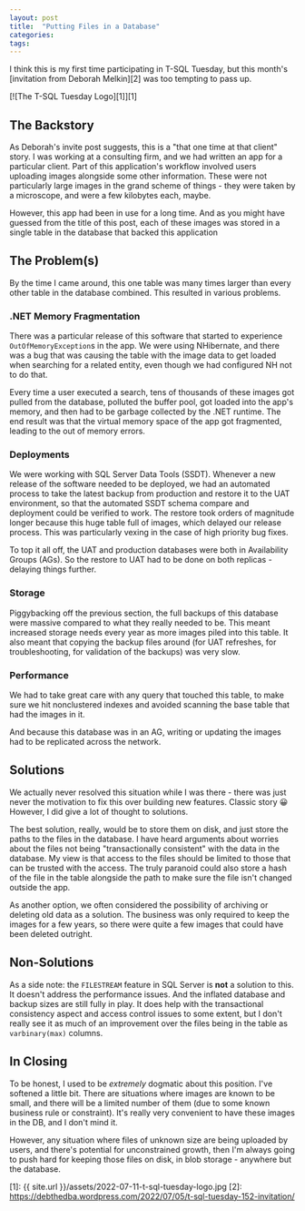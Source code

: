 ```yaml
---
layout: post
title:  "Putting Files in a Database"
categories: 
tags: 
---
```


I think this is my first time participating in T-SQL Tuesday, but this month's [invitation from Deborah Melkin][2] was too tempting to pass up.

[![The T-SQL Tuesday Logo][1]][1]

## The Backstory

As Deborah's invite post suggests, this is a "that one time at that client" story.  I was working at a consulting firm, and we had written an app for a particular client.  Part of this application's workflow involved users uploading images alongside some other information.  These were not particularly large images in the grand scheme of things - they were taken by a microscope, and were a few kilobytes each, maybe.

However, this app had been in use for a long time.  And as you might have guessed from the title of this post, each of these images was stored in a single table in the database that backed this application

## The Problem(s)

By the time I came around, this one table was many times larger than every other table in the database combined.  This resulted in various problems.

### .NET Memory Fragmentation

There was a particular release of this software that started to experience `OutOfMemoryException`s in the app.  We were using NHibernate, and there was a bug that was causing the table with the image data to get loaded when searching for a related entity, even though we had configured NH not to do that.  

Every time a user executed a search, tens of thousands of these images got pulled from the database, polluted the buffer pool, got loaded into the app's memory, and then had to be garbage collected by the .NET runtime.  The end result was that the virtual memory space of the app got fragmented, leading to the out of memory errors.

### Deployments

We were working with SQL Server Data Tools (SSDT).  Whenever a new release of the software needed to be deployed, we had an automated process to take the latest backup from production and restore it to the UAT environment, so that the automated SSDT schema compare and deployment could be verified to work.  The restore took orders of magnitude longer because this huge table full of images, which delayed our release process.  This was particularly vexing in the case of high priority bug fixes.

To top it all off, the UAT and production databases were both in Availability Groups (AGs).  So the restore to UAT had to be done on both replicas - delaying things further.

### Storage

Piggybacking off the previous section, the full backups of this database were massive compared to what they really needed to be.  This meant increased storage needs every year as more images piled into this table.  It also meant that copying the backup files around (for UAT refreshes, for troubleshooting, for validation of the backups) was very slow.

### Performance

We had to take great care with any query that touched this table, to make sure we hit nonclustered indexes and avoided scanning the base table that had the images in it.  

And because this database was in an AG, writing or updating the images had to be replicated across the network.

## Solutions

We actually never resolved this situation while I was there - there was just never the motivation to fix this over building new features.  Classic story 😀  However, I did give a lot of thought to solutions.

The best solution, really, would be to store them on disk, and just store the paths to the files in the database.  I have heard arguments about worries about the files not being "transactionally consistent" with the data in the database.  My view is that access to the files should be limited to those that can be trusted with the access.  The truly paranoid could also store a hash of the file in the table alongside the path to make sure the file isn't changed outside the app.

As another option, we often considered the possibility of archiving or deleting old data as a solution.  The business was only required to keep the images for a few years, so there were quite a few images that could have been deleted outright.

## Non-Solutions

As a side note: the `FILESTREAM` feature in SQL Server is **not** a solution to this.  It doesn't address the performance issues.  And the inflated database and backup sizes are still fully in play.  It does help with the transactional consistency aspect and access control issues to some extent, but I don't really see it as much of an improvement over the files being in the table as `varbinary(max)` columns.

## In Closing

To be honest, I used to be *extremely* dogmatic about this position.  I've softened a little bit.  There are situations where images are known to be small, and there will be a limited number of them (due to some known business rule or constraint).  It's really very convenient to have these images in the DB, and I don't mind it.

However, any situation where files of unknown size are being uploaded by users, and there's potential for unconstrained growth, then I'm always going to push hard for keeping those files on disk, in blob storage - anywhere but the database.

[1]: {{ site.url }}/assets/2022-07-11-t-sql-tuesday-logo.jpg
[2]: https://debthedba.wordpress.com/2022/07/05/t-sql-tuesday-152-invitation/